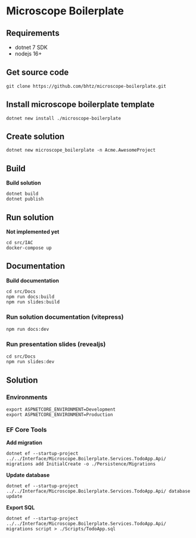 # Microscope Boilerplate

## Requirements

* dotnet 7 SDK
* nodejs 16+

## Get source code
```console
git clone https://github.com/bhtz/microscope-boilerplate.git
```

## Install microscope boilerplate template
```console
dotnet new install ./microscope-boilerplate
```

## Create solution
```console
dotnet new microscope_boilerplate -n Acme.AwesomeProject
```

## Build
**Build solution** 
```console
dotnet build
dotnet publish
```

## Run solution
**Not implemented yet**
```console
cd src/IAC
docker-compose up
```

## Documentation
**Build documentation**
```console
cd src/Docs
npm run docs:build
npm run slides:build
```

### Run solution documentation (vitepress)
```console
npm run docs:dev
```

### Run presentation slides (revealjs)
```console
cd src/Docs
npm run slides:dev
```

## Solution

### Environments
```console
export ASPNETCORE_ENVIRONMENT=Development
export ASPNETCORE_ENVIRONMENT=Production
```

### EF Core Tools

**Add migration**
```console
dotnet ef --startup-project ../../Interface/Microscope.Boilerplate.Services.TodoApp.Api/ migrations add InitialCreate -o ./Persistence/Migrations
```
**Update database**
```console
dotnet ef --startup-project ../../Interface/Microscope.Boilerplate.Services.TodoApp.Api/ database update
```
**Export SQL**
```console
dotnet ef --startup-project ../../Interface/Microscope.Boilerplate.Services.TodoApp.Api/ migrations script > ./Scripts/TodoApp.sql
```
